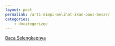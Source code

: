 ```yaml
---
layout: post
permalink: /arti-mimpi-melihat-ikan-paus-besar/
categories:
    - Uncategorized
---
```


[Baca Selengkapnya](/03)